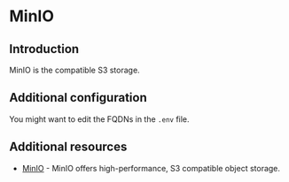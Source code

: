 # MinIO

## Introduction

MinIO is the compatible S3 storage.

## Additional configuration

You might want to edit the FQDNs in the `.env` file.

## Additional resources

- [MinIO](https://min.io/) - MinIO offers high-performance, S3 compatible object
  storage.
